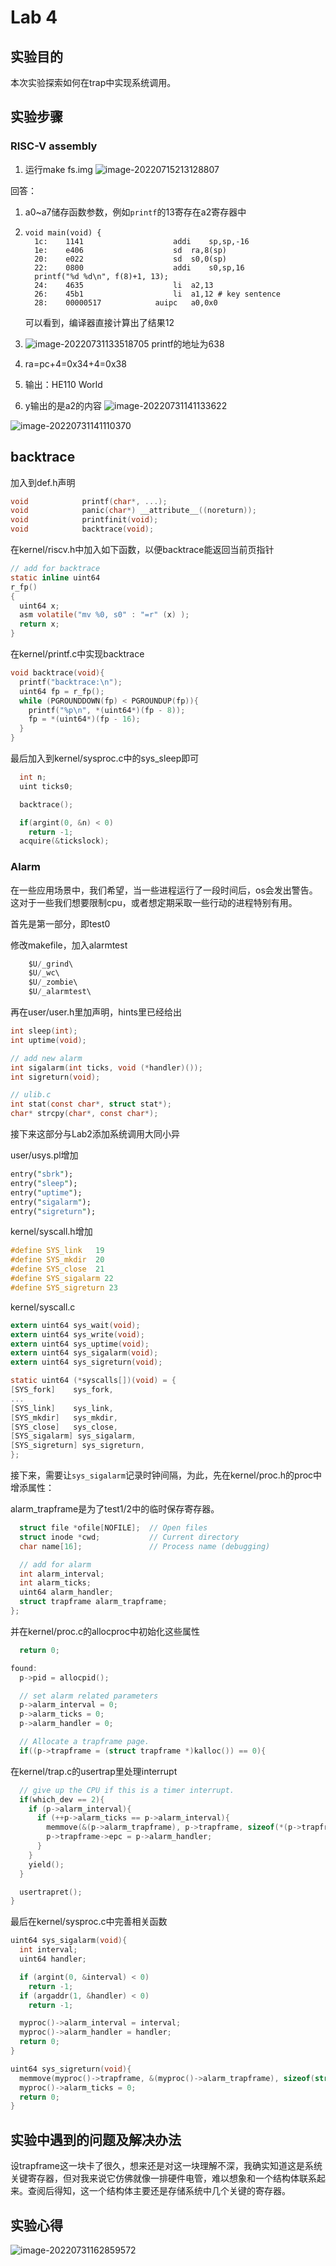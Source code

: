 # Lab 4

## 实验目的

本次实验探索如何在trap中实现系统调用。

## 实验步骤

### RISC-V assembly 

1. 运行make fs.img
   ![image-20220715213128807](img\image-20220715213128807.png)

回答：

1. a0~a7储存函数参数，例如`printf`的13寄存在a2寄存器中

2. ```assembly
   void main(void) {
     1c:	1141                	addi	sp,sp,-16
     1e:	e406                	sd	ra,8(sp)
     20:	e022                	sd	s0,0(sp)
     22:	0800                	addi	s0,sp,16
     printf("%d %d\n", f(8)+1, 13);
     24:	4635                	li	a2,13
     26:	45b1                	li	a1,12 # key sentence
     28:	00000517          	auipc	a0,0x0
   ```

   可以看到，编译器直接计算出了结果12

3. ![image-20220731133518705](img\image-20220731133518705.png)
   printf的地址为638

4. ra=pc+4=0x34+4=0x38

5. 输出：HE110 World

6. y输出的是a2的内容
   ![image-20220731141133622](img\image-20220731141133622.png)

![image-20220731141110370](img\image-20220731141110370.png)

## backtrace

加入到def.h声明

```c
void            printf(char*, ...);
void            panic(char*) __attribute__((noreturn));
void            printfinit(void);
void            backtrace(void);
```

在kernel/riscv.h中加入如下函数，以便backtrace能返回当前页指针

```c
// add for backtrace
static inline uint64
r_fp()
{
  uint64 x;
  asm volatile("mv %0, s0" : "=r" (x) );
  return x;
}
```

在kernel/printf.c中实现backtrace

```c
void backtrace(void){
  printf("backtrace:\n");
  uint64 fp = r_fp();
  while (PGROUNDDOWN(fp) < PGROUNDUP(fp)){
    printf("%p\n", *(uint64*)(fp - 8));
    fp = *(uint64*)(fp - 16);
  }
}
```

最后加入到kernel/sysproc.c中的sys_sleep即可

```c
  int n;
  uint ticks0;

  backtrace();

  if(argint(0, &n) < 0)
    return -1;
  acquire(&tickslock);
```

### Alarm

在一些应用场景中，我们希望，当一些进程运行了一段时间后，os会发出警告。这对于一些我们想要限制cpu，或者想定期采取一些行动的进程特别有用。

首先是第一部分，即test0

修改makefile，加入alarmtest

```c
	$U/_grind\
	$U/_wc\
	$U/_zombie\
	$U/_alarmtest\
```

再在user/user.h里加声明，hints里已经给出

```c
int sleep(int);
int uptime(void);

// add new alarm
int sigalarm(int ticks, void (*handler)());
int sigreturn(void);

// ulib.c
int stat(const char*, struct stat*);
char* strcpy(char*, const char*);
```

接下来这部分与Lab2添加系统调用大同小异

user/usys.pl增加

```perl
entry("sbrk");
entry("sleep");
entry("uptime");
entry("sigalarm");
entry("sigreturn");
```

kernel/syscall.h增加

```c
#define SYS_link   19
#define SYS_mkdir  20
#define SYS_close  21
#define SYS_sigalarm 22
#define SYS_sigreturn 23
```

kernel/syscall.c

```c
extern uint64 sys_wait(void);
extern uint64 sys_write(void);
extern uint64 sys_uptime(void);
extern uint64 sys_sigalarm(void);
extern uint64 sys_sigreturn(void);

static uint64 (*syscalls[])(void) = {
[SYS_fork]    sys_fork,
...
[SYS_link]    sys_link,
[SYS_mkdir]   sys_mkdir,
[SYS_close]   sys_close,
[SYS_sigalarm] sys_sigalarm,
[SYS_sigreturn] sys_sigreturn,
};
```

接下来，需要让`sys_sigalarm`记录时钟间隔，为此，先在kernel/proc.h的proc中增添属性：

alarm_trapframe是为了test1/2中的临时保存寄存器。

```c
  struct file *ofile[NOFILE];  // Open files
  struct inode *cwd;           // Current directory
  char name[16];               // Process name (debugging)

  // add for alarm
  int alarm_interval;
  int alarm_ticks;
  uint64 alarm_handler;
  struct trapframe alarm_trapframe;
};
```

并在kernel/proc.c的allocproc中初始化这些属性

```c
  return 0;

found:
  p->pid = allocpid(); 

  // set alarm related parameters
  p->alarm_interval = 0;
  p->alarm_ticks = 0;
  p->alarm_handler = 0;

  // Allocate a trapframe page.
  if((p->trapframe = (struct trapframe *)kalloc()) == 0){
```

在kernel/trap.c的usertrap里处理interrupt

```c
  // give up the CPU if this is a timer interrupt.
  if(which_dev == 2){
    if (p->alarm_interval){
      if (++p->alarm_ticks == p->alarm_interval){
        memmove(&(p->alarm_trapframe), p->trapframe, sizeof(*(p->trapframe)));
        p->trapframe->epc = p->alarm_handler;
      }
    }
    yield();
  }

  usertrapret();
}
```

最后在kernel/sysproc.c中完善相关函数

```c
uint64 sys_sigalarm(void){
  int interval;
  uint64 handler;

  if (argint(0, &interval) < 0)
    return -1;
  if (argaddr(1, &handler) < 0)
    return -1;

  myproc()->alarm_interval = interval;
  myproc()->alarm_handler = handler;
  return 0;
}

uint64 sys_sigreturn(void){
  memmove(myproc()->trapframe, &(myproc()->alarm_trapframe), sizeof(struct trapframe));
  myproc()->alarm_ticks = 0;
  return 0;
}
```

## 实验中遇到的问题及解决办法

设trapframe这一块卡了很久，想来还是对这一块理解不深，我确实知道这是系统关键寄存器，但对我来说它仿佛就像一排硬件电管，难以想象和一个结构体联系起来。查阅后得知，这一个结构体主要还是存储系统中几个关键的寄存器。

## 实验心得

![image-20220731162859572](img\image-20220731162859572.png)